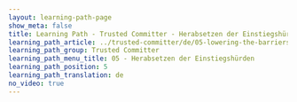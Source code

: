 ```yaml
---
layout: learning-path-page
show_meta: false
title: Learning Path - Trusted Committer - Herabsetzen der Einstiegshürden
learning_path_article: ../trusted-committer/de/05-lowering-the-barriers-to-entry.asciidoc
learning_path_group: Trusted Committer
learning_path_menu_title: 05 - Herabsetzen der Einstiegshürden
learning_path_position: 5
learning_path_translation: de
no_video: true
---
```

<!--- This file autogenerated from https://github.com/InnerSourceCommons/InnerSourceLearningPath/blob/master/scripts/generate_learning_path_markdown.js -->
